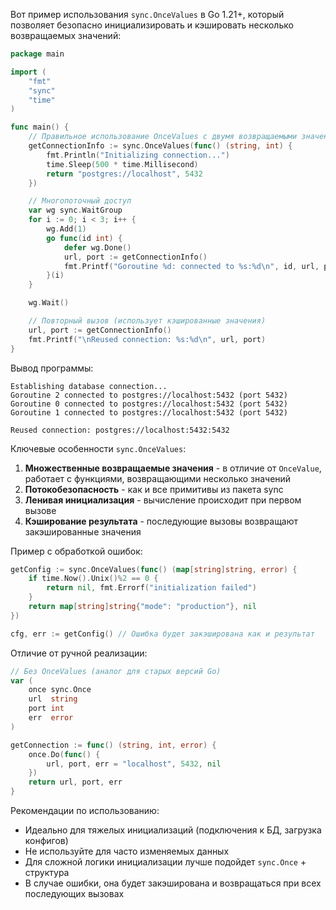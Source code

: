 Вот пример использования `sync.OnceValues` в Go 1.21+, который позволяет безопасно инициализировать и кэшировать несколько возвращаемых значений:

```go
package main

import (
	"fmt"
	"sync"
	"time"
)

func main() {
	// Правильное использование OnceValues с двумя возвращаемыми значениями
	getConnectionInfo := sync.OnceValues(func() (string, int) {
		fmt.Println("Initializing connection...")
		time.Sleep(500 * time.Millisecond)
		return "postgres://localhost", 5432
	})

	// Многопоточный доступ
	var wg sync.WaitGroup
	for i := 0; i < 3; i++ {
		wg.Add(1)
		go func(id int) {
			defer wg.Done()
			url, port := getConnectionInfo()
			fmt.Printf("Goroutine %d: connected to %s:%d\n", id, url, port)
		}(i)
	}

	wg.Wait()

	// Повторный вызов (использует кэшированные значения)
	url, port := getConnectionInfo()
	fmt.Printf("\nReused connection: %s:%d\n", url, port)
}
```

Вывод программы:
```
Establishing database connection...
Goroutine 2 connected to postgres://localhost:5432 (port 5432)
Goroutine 0 connected to postgres://localhost:5432 (port 5432)
Goroutine 1 connected to postgres://localhost:5432 (port 5432)

Reused connection: postgres://localhost:5432:5432
```

Ключевые особенности `sync.OnceValues`:
1. **Множественные возвращаемые значения** - в отличие от `OnceValue`, работает с функциями, возвращающими несколько значений
2. **Потокобезопасность** - как и все примитивы из пакета sync
3. **Ленивая инициализация** - вычисление происходит при первом вызове
4. **Кэширование результата** - последующие вызовы возвращают закэшированные значения

Пример с обработкой ошибок:
```go
getConfig := sync.OnceValues(func() (map[string]string, error) {
    if time.Now().Unix()%2 == 0 {
        return nil, fmt.Errorf("initialization failed")
    }
    return map[string]string{"mode": "production"}, nil
})

cfg, err := getConfig() // Ошибка будет закэширована как и результат
```

Отличие от ручной реализации:
```go
// Без OnceValues (аналог для старых версий Go)
var (
    once sync.Once
    url  string
    port int
    err  error
)

getConnection := func() (string, int, error) {
    once.Do(func() {
        url, port, err = "localhost", 5432, nil 
    })
    return url, port, err
}
```

Рекомендации по использованию:
- Идеально для тяжелых инициализаций (подключения к БД, загрузка конфигов)
- Не используйте для часто изменяемых данных
- Для сложной логики инициализации лучше подойдет `sync.Once` + структура
- В случае ошибки, она будет закэширована и возвращаться при всех последующих вызовах
